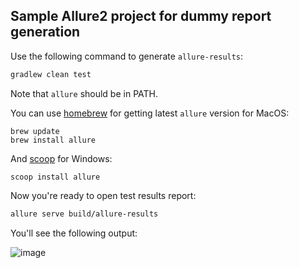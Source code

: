 ## Sample Allure2 project for dummy report generation

Use the following command to generate `allure-results`:
```sh
gradlew clean test
```
Note that `allure` should be in PATH. 

You can use [homebrew](https://brew.sh) for getting latest `allure` version for MacOS: 
```
brew update
brew install allure
```
And [scoop](http://scoop.sh) for Windows: 
```
scoop install allure
```

Now you're ready to open test results report:
```sh
allure serve build/allure-results
```

You'll see the following output:

![image](https://cloud.githubusercontent.com/assets/6638780/26036565/7bb38712-38e8-11e7-8d06-635d0feb8ec6.png)
